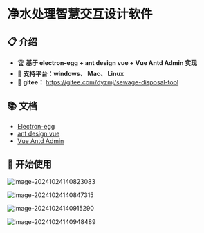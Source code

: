 # 净水处理智慧交互设计软件


## 📋 介绍
- 🏆 **基于 electron-egg + ant design vue + Vue Antd Admin 实现** 
- 🍄 **支持平台：windows、 Mac、 Linux** 
- 🍰 **gitee：** https://gitee.com/dyzmj/sewage-disposal-tool

## 📚 文档
- [Electron-egg](https://www.kaka996.com/)
- [ant design vue](https://2x.antdv.com/)
- [Vue Antd Admin](https://iczer.gitee.io/vue-antd-admin-docs/)


## 📒 开始使用
![image-20241024140823083](https://img.dyzmj.top/img202410241408629.png)

![image-20241024140847315](https://img.dyzmj.top/img202410241408885.png)

![image-20241024140915290](https://img.dyzmj.top/img202410241409630.png)

![image-20241024140948489](https://img.dyzmj.top/img202410241409751.png)